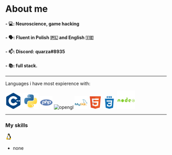 <h1> About me </h1>

#### - 💻: Neuroscience, game hacking
#### - 🗣️: Fluent in Polish 🇵🇱 and English 🇮🇪
#### - 📫: Discord: quarza#8935
#### - 📚: full stack.
---

Languages i have most expierence with: 

<div>
<img src="https://github.com/devicons/devicon/blob/master/icons/cplusplus/cplusplus-plain.svg" title="cpp" alt="Cpp" width="50" height="50"/> 
<img src="https://github.com/devicons/devicon/blob/master/icons/python/python-original.svg" title="python" alt="python" width="50" height="50"/>
<img src="https://github.com/devicons/devicon/blob/master/icons/php/php-plain.svg" title="php" alt="php" width="40" height="40"/>
<img src="https://github.com/devicons/devicon/blob/master/icons/opengl/opengl-plain.svg title="opengl" alt="opengl" width="40" height="40"/>
<img src="https://github.com/devicons/devicon/blob/master/icons/mysql/mysql-original-wordmark.svg" title="mysql" alt="mysql" width="40" height="40"/>
<img src="https://github.com/devicons/devicon/blob/master/icons/html5/html5-original.svg" title="html" alt="html" width="40"/> 
<img src="https://github.com/devicons/devicon/blob/master/icons/css3/css3-plain-wordmark.svg"  title="CSS3" alt="CSS" width="40" height="40"/>
<img src="https://github.com/devicons/devicon/blob/master/icons/nodejs/nodejs-plain-wordmark.svg"  title="node" alt="node" width="57" height="57"/>
</div>

---


### My skills
<img src="https://github.com/devicons/devicon/blob/master/icons/linux/linux-original.svg"  title="Linux" alt="Linux" width="20" height="20"/>

  - none
